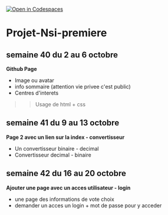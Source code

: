 [![Open in Codespaces](https://classroom.github.com/assets/launch-codespace-7f7980b617ed060a017424585567c406b6ee15c891e84e1186181d67ecf80aa0.svg)](https://classroom.github.com/open-in-codespaces?assignment_repo_id=12203552)
# Projet-Nsi-premiere

## semaine 40 du 2 au 6 octobre
**Github Page**
* Image ou avatar
* info sommaire (attention vie privee c'est public)
* Centres d'interets
>> Usage de html + css
## semaine 41 du 9 au 13 octobre
**Page 2 avec un lien sur la index - convertisseur**
* Un convertisseur binaire - decimal
* Convertisseur decimal - binaire
## semaine 42 du 16 au 20 octobre
**Ajouter une page avec un acces utilisateur - login**
* une page des informations de vote choix
* demander un acces un login + mot de passe pour y acceder
